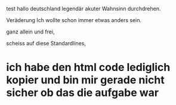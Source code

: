 test
hallo deutschland
legendär
akuter Wahnsinn
durchdrehen.

Veräderung
Ich wollte schon immer etwas anders sein.

ganz allein und frei,

scheiss auf diese Standardlines,

<!DOCTYPE html>
<html>
<head>
    <title>IT PROGRAM</title>
</head>
<body>
    <h1>ich habe den html code lediglich kopier und bin mir gerade nicht sicher ob das die aufgabe war</h1>
</body>
</html>